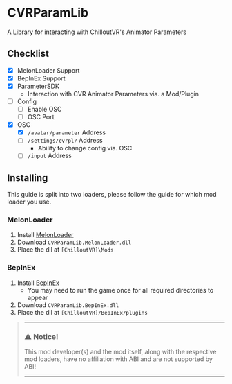 # CVRParamLib
A Library for interacting with ChilloutVR's Animator Parameters

## Checklist

- [X] MelonLoader Support
- [X] BepInEx Support
- [X] ParameterSDK
  + Interaction with CVR Animator Parameters via. a Mod/Plugin
- [ ] Config
  - [ ] Enable OSC
  - [ ] OSC Port
- [X] OSC
  - [X] `/avatar/parameter` Address
  - [ ] `/settings/cvrpl/` Address
    + Ability to change config via. OSC
  - [ ] `/input` Address

## Installing

This guide is split into two loaders, please follow the guide for which mod loader you use.

### MelonLoader

1. Install [MelonLoader](https://github.com/LavaGang/MelonLoader)
2. Download `CVRParamLib.MelonLoader.dll`
3. Place the dll at `[ChilloutVR]\Mods`

### BepInEx

1. Install [BepInEx](https://github.com/BepInEx/BepInEx)
    + You may need to run the game once for all required directories to appear
2. Download `CVRParamLib.BepInEx.dll`
3. Place the dll at `[ChilloutVR]/BepInEx/plugins`

> ___
> ### ⚠️ **Notice!**
> 
> This mod developer(s) and the mod itself, along with the respective mod loaders, have no affiliation with ABI and are not supported by ABI!
> ___
